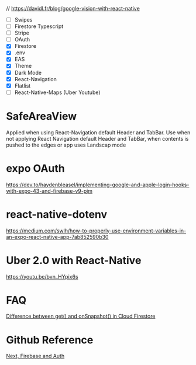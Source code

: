// https://davidl.fr/blog/google-vision-with-react-native

- [ ] Swipes
- [ ] Firestore Typescript
- [ ] Stripe
- [ ] OAuth
- [x] Firestore
- [x] .env
- [x] EAS
- [x] Theme
- [x] Dark Mode
- [x] React-Navigation
- [x] Flatlist
- [ ] React-Native-Maps (Uber Youtube)

# SafeAreaView

Applied when using React-Navigation default Header and TabBar.
Use when not applying React Navigation default Header and TabBar, when contents is pushed to the edges or app uses Landscap mode

# expo OAuth

https://dev.to/haydenbleasel/implementing-google-and-apple-login-hooks-with-expo-43-and-firebase-v9-pjm

# react-native-dotenv

https://medium.com/swlh/how-to-properly-use-environment-variables-in-an-expo-react-native-app-7ab852590b30

# Uber 2.0 with React-Native

https://youtu.be/bvn_HYpix6s

# FAQ

[Difference between get() and onSnapshot() in Cloud Firestore](https://stackoverflow.com/questions/54479892/difference-between-get-and-onsnapshot-in-cloud-firestore)

# Github Reference

[Next, Firebase and Auth](https://github.com/nishant-666/Next-JS-Auth-and-CRUD)
